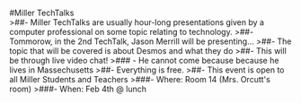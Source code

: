 <br/>
#Miller TechTalks
<br/>
>##- Miller TechTalks are usually hour-long presentations given by a computer professional on some topic relating to technology.
>##- Tommorow, in the 2nd TechTalk, Jason Merrill will be presenting...
>##- The topic that will be covered is about Desmos and what they do
>##- This will be through live video chat!
>###    - He cannot come because because he lives in Massechusetts 
>##- Everything is free.
>##- This event is open to all Miller Students and Teachers
>###- Where: Room 14 (Mrs. Orcutt's room)
>###- When: Feb 4th @ lunch
